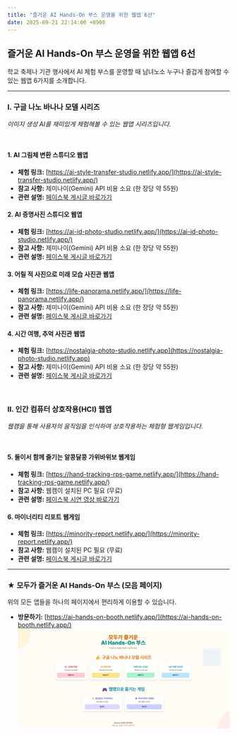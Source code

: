 ```yaml
---
title: "즐거운 AI Hands-On 부스 운영을 위한 웹앱 6선"
date: 2025-09-21 22:14:00 +0900
---
```


## 즐거운 AI Hands-On 부스 운영을 위한 웹앱 6선

학교 축제나 기관 행사에서 AI 체험 부스를 운영할 때 남녀노소 누구나 즐겁게 참여할 수 있는 웹앱 6가지를 소개합니다.

---

### Ⅰ. 구글 나노 바나나 모델 시리즈

*이미지 생성 AI를 재미있게 체험해볼 수 있는 웹앱 시리즈입니다.*

<br>

#### **1. AI 그림체 변환 스튜디오 웹앱**
- **체험 링크:** [https://ai-style-transfer-studio.netlify.app/](https://ai-style-transfer-studio.netlify.app/)
- **참고 사항:** 제미나이(Gemini) API 비용 소요 (한 장당 약 55원)
- **관련 설명:** [페이스북 게시글 바로가기](https://www.facebook.com/share/p/1BKRvmKyDF/)

#### **2. AI 증명사진 스튜디오 웹앱**
- **체험 링크:** [https://ai-id-photo-studio.netlify.app/](https://ai-id-photo-studio.netlify.app/)
- **참고 사항:** 제미나이(Gemini) API 비용 소요 (한 장당 약 55원)
- **관련 설명:** [페이스북 게시글 바로가기](https://www.facebook.com/share/p/1BMenHZ2YN/)

#### **3. 어릴 적 사진으로 미래 모습 사진관 웹앱**
- **체험 링크:** [https://life-panorama.netlify.app/](https://life-panorama.netlify.app/)
- **참고 사항:** 제미나이(Gemini) API 비용 소요 (한 장당 약 55원)
- **관련 설명:** [페이스북 게시글 바로가기](https://www.facebook.com/share/p/174qA9whPU/)

#### **4. 시간 여행, 추억 사진관 웹앱**
- **체험 링크:** [https://nostalgia-photo-studio.netlify.app](https://nostalgia-photo-studio.netlify.app)
- **참고 사항:** 제미나이(Gemini) API 비용 소요 (한 장당 약 55원)
- **관련 설명:** [페이스북 게시글 바로가기](https://www.facebook.com/share/p/19pW8R5RXV/)

<br>

### Ⅱ. 인간 컴퓨터 상호작용(HCI) 웹앱

*웹캠을 통해 사용자의 움직임을 인식하여 상호작용하는 체험형 웹게임입니다.*

<br>

#### **5. 둘이서 함께 즐기는 알콩달콩 가위바위보 웹게임**
- **체험 링크:** [https://hand-tracking-rps-game.netlify.app/](https://hand-tracking-rps-game.netlify.app/)
- **참고 사항:** 웹캠이 설치된 PC 필요 (무료)
- **관련 설명:** [페이스북 시연 영상 바로가기](https://www.facebook.com/share/v/199VD2rXX6/)

#### **6. 마이너리티 리포트 웹게임**
- **체험 링크:** [https://minority-report.netlify.app/](https://minority-report.netlify.app/)
- **참고 사항:** 웹캠이 설치된 PC 필요 (무료)
- **관련 설명:** [페이스북 게시글 바로가기](https://www.facebook.com/share/p/19A4SJo15k/)

---

### ★ 모두가 즐거운 AI Hands-On 부스 (모음 페이지)

위의 모든 앱들을 하나의 페이지에서 편리하게 이용할 수 있습니다.

- **방문하기:** [https://ai-hands-on-booth.netlify.app/](https://ai-hands-on-booth.netlify.app/)<br>
![즐거운 AI Hands-On 부스 운영을 위한 웹앱](/assets/AI-hands-on.png)
